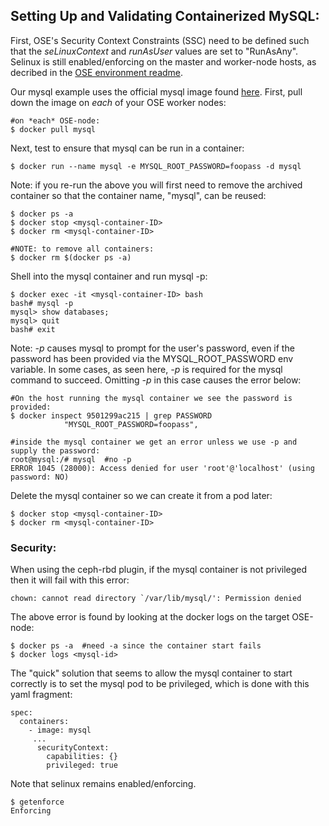 ## Setting Up and Validating Containerized MySQL:

First, OSE's Security Context Constraints (SSC) need to be defined such that the *seLinuxContext* and *runAsUser* values are set to "RunAsAny". Selinux is still enabled/enforcing on the master and worker-node hosts, as decribed in the [OSE environment readme](ENV.md).

Our mysql example uses the official mysql image found [here](https://hub.docker.com/_/mysql/). First, pull down the image on *each* of your OSE worker nodes:

```
#on *each* OSE-node:
$ docker pull mysql
```

Next, test to ensure that mysql can be run in a container:

```
$ docker run --name mysql -e MYSQL_ROOT_PASSWORD=foopass -d mysql
```

Note: if you re-run the above you will first need to remove the archived container so that the container name, "mysql", can be reused:

```
$ docker ps -a
$ docker stop <mysql-container-ID>
$ docker rm <mysql-container-ID>

#NOTE: to remove all containers:
$ docker rm $(docker ps -a)
```

Shell into the mysql container and run mysql -p:

```
$ docker exec -it <mysql-container-ID> bash
bash# mysql -p
mysql> show databases;
mysql> quit
bash# exit
```

Note: *-p* causes mysql to prompt for the user's password, even if the password has been provided via the MYSQL_ROOT_PASSWORD env variable. In some cases, as seen here, *-p* is required for the mysql command to succeed. Omitting *-p* in this case causes the error below:

```
#On the host running the mysql container we see the password is provided:
$ docker inspect 9501299ac215 | grep PASSWORD
            "MYSQL_ROOT_PASSWORD=foopass",
            
#inside the mysql container we get an error unless we use -p and supply the password:
root@mysql:/# mysql  #no -p
ERROR 1045 (28000): Access denied for user 'root'@'localhost' (using password: NO)
```

Delete the mysql container so we can create it from a pod later:

```
$ docker stop <mysql-container-ID>
$ docker rm <mysql-container-ID>
```

### Security:
When using the ceph-rbd plugin, if the mysql container is not privileged then it will fail with this error:

```
chown: cannot read directory `/var/lib/mysql/': Permission denied
```

The above error is found by looking at the docker logs on the target OSE-node:

```
$ docker ps -a  #need -a since the container start fails
$ docker logs <mysql-id>
```

The "quick" solution that seems to allow the mysql container to start correctly is to set the mysql pod to be privileged, which is done with this yaml fragment:

```
spec:
  containers:
    - image: mysql
     ...
      securityContext:
        capabilities: {}
        privileged: true
```

Note that selinux remains enabled/enforcing.

```
$ getenforce
Enforcing
```


